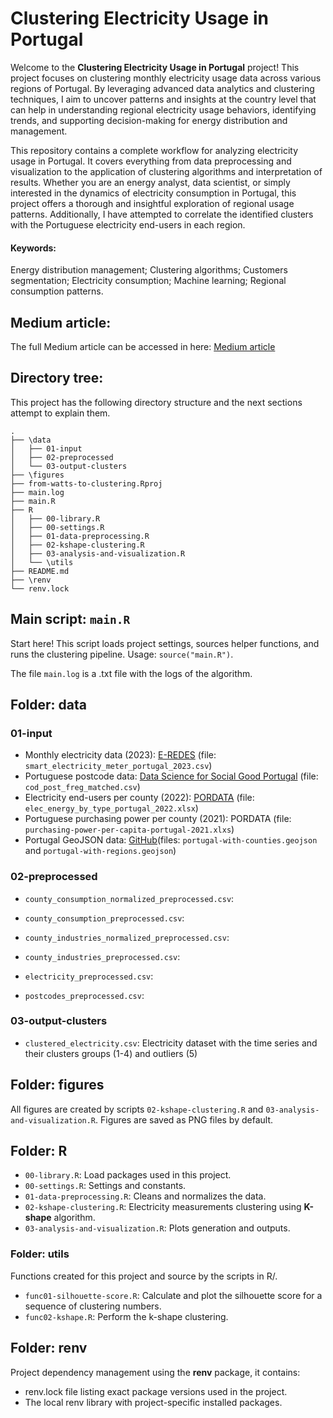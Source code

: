 # Clustering Electricity Usage in Portugal

Welcome to the **Clustering Electricity Usage in Portugal** project! This project focuses on clustering monthly electricity usage data across various regions of Portugal. By leveraging advanced data analytics and clustering techniques, I aim to uncover patterns and insights at the country level that can help in understanding regional electricity usage behaviors, identifying trends, and supporting decision-making for energy distribution and management.

This repository contains a complete workflow for analyzing electricity usage in Portugal. It covers everything from data preprocessing and visualization to the application of clustering algorithms and interpretation of results. Whether you are an energy analyst, data scientist, or simply interested in the dynamics of electricity consumption in Portugal, this project offers a thorough and insightful exploration of regional usage patterns. Additionally, I have attempted to correlate the identified clusters with the Portuguese electricity end-users in each region.

#### Keywords:
Energy distribution management; Clustering algorithms; Customers segmentation; Electricity consumption; Machine learning; Regional consumption patterns.

## Medium article:
The full Medium article can be accessed in here: [Medium article](https://medium.com/@DanLeiria/from-watts-to-clusters-portugals-electricity-usage-unveiled-2f080e64afd2)

## Directory tree:
This project has the following directory structure and the next sections attempt to explain them. 

```
.
├── \data
│   ├── 01-input
│   ├── 02-preprocessed
│   └── 03-output-clusters
├── \figures
├── from-watts-to-clustering.Rproj
├── main.log
├── main.R
├── R
│   ├── 00-library.R
│   ├── 00-settings.R
│   ├── 01-data-preprocessing.R
│   ├── 02-kshape-clustering.R
│   ├── 03-analysis-and-visualization.R
│   └── \utils
├── README.md
├── \renv
└── renv.lock

```

## Main script: ``main.R``
Start here! This script loads project settings, sources helper functions, and runs the clustering pipeline. Usage: ``source("main.R")``.

The file ``main.log`` is a .txt file with the logs of the algorithm.

## Folder: data
### 01-input
- Monthly electricity data (2023): [E-REDES](https://e-redes.opendatasoft.com/explore/dataset/02-consumos-faturados-por-codigo-postal-ultimos-5-anos/export/?sort=-date&refine.date=2023) (file: ``smart_electricity_meter_portugal_2023.csv``)
- Portuguese postcode data: [Data Science for Social Good Portugal](https://www.dssg.pt/projects/mapeamento-de-codigos-postais-para-localizacoes-em-portugal/) (file: ``cod_post_freg_matched.csv``)
- Electricity end-users per county (2022): [PORDATA](https://www.pordata.pt/municipios/consumidores+de+energia+eletrica+total+e+por+tipo+de+consumo-18) (file: ``elec_energy_by_type_portugal_2022.xlsx``)
- Portuguese purchasing power per county (2021): PORDATA (file: ``purchasing-power-per-capita-portugal-2021.xlxs``)
- Portugal GeoJSON data: [GitHub](https://github.com/nmota/caop_GeoJSON)(files: ``portugal-with-counties.geojson`` and ``portugal-with-regions.geojson``)

### 02-preprocessed

- ``county_consumption_normalized_preprocessed.csv``:
- ``county_consumption_preprocessed.csv``:

- ``county_industries_normalized_preprocessed.csv``:
- ``county_industries_preprocessed.csv``:

- ``electricity_preprocessed.csv``:
- ``postcodes_preprocessed.csv``:

### 03-output-clusters

- ``clustered_electricity.csv``: Electricity dataset with the time series and their clusters groups (1-4) and outliers (5)

## Folder: figures
All figures are created by scripts ``02-kshape-clustering.R`` and ``03-analysis-and-visualization.R``. Figures are saved as PNG files by default.

## Folder: R

- ``00-library.R``: Load packages used in this project.
- ``00-settings.R``: Settings and constants.
- ``01-data-preprocessing.R``: Cleans and normalizes the data.
- ``02-kshape-clustering.R``: Electricity measurements clustering using **K-shape** algorithm.
- ``03-analysis-and-visualization.R``: Plots generation and outputs.

### Folder: utils
Functions created for this project and source by the scripts in R/.
- ``func01-silhouette-score.R``: Calculate and plot the silhouette score for a sequence of clustering numbers. 
- ``func02-kshape.R``: Perform the k-shape clustering.

## Folder: renv
Project dependency management using the **renv** package, it contains:
- renv.lock file listing exact package versions used in the project.
- The local renv library with project-specific installed packages.



